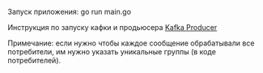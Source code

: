Запуск приложения: go run main.go

Инструкция по запуску кафки и продьюсера [Kafka Producer](https://github.com/Le0nar/kafka_producer)

Примечание: если нужно чтобы каждое сообщение обрабатывали все потребители, им нужно указать уникальные группы (в коде потребителей).
